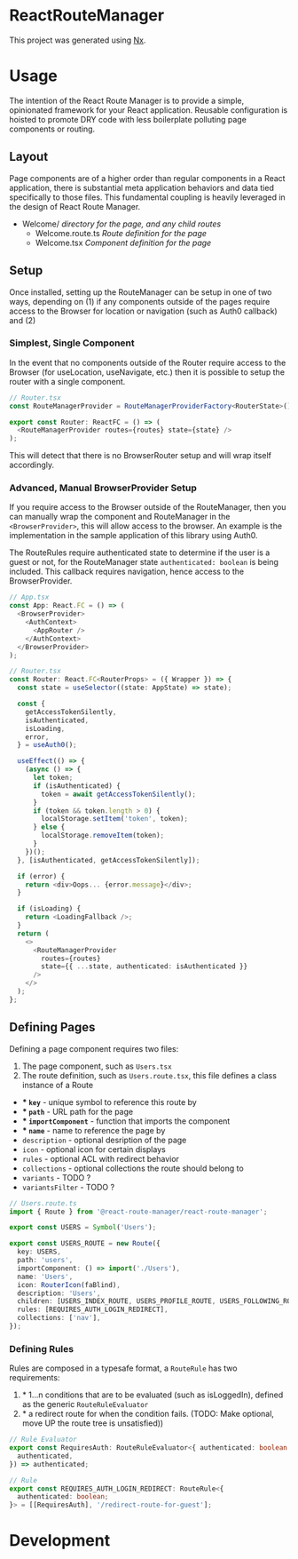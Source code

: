 # ReactRouteManager

This project was generated using [Nx](https://nx.dev).

# Usage

The intention of the React Route Manager is to provide a simple, opinionated framework for your React application. Reusable configuration is hoisted to promote DRY code with less boilerplate polluting page components or routing.

## Layout

Page components are of a higher order than regular components in a React application, there is substantial meta application behaviors and data tied specifically to those files. This fundamental coupling is heavily leveraged in the design of React Route Manager.

- Welcome/ _directory for the page, and any child routes_
  - Welcome.route.ts _Route definition for the page_
  - Welcome.tsx _Component definition for the page_

## Setup

Once installed, setting up the RouteManager can be setup in one of two ways, depending on (1) if any components outside of the pages require access to the Browser for location or navigation (such as Auth0 callback) and (2)

### Simplest, Single Component

In the event that no components outside of the Router require access to the Browser (for useLocation, useNavigate, etc.) then it is possible to setup the router with a single component.

```ts
// Router.tsx
const RouteManagerProvider = RouteManagerProviderFactory<RouterState>();

export const Router: ReactFC = () => (
  <RouteManagerProvider routes={routes} state={state} />
);
```

This will detect that there is no BrowserRouter setup and will wrap itself accordingly.

### Advanced, Manual BrowserProvider Setup

If you require access to the Browser outside of the RouteManager, then you can manually wrap the component and RouteManager in the `<BrowserProvider>`, this will allow access to the browser. An example is the implementation in the sample application of this library using Auth0.

The RouteRules require authenticated state to determine if the user is a guest or not, for the RouteManager state `authenticated: boolean` is being included. This callback requires navigation, hence access to the BrowserProvider.

```ts
// App.tsx
const App: React.FC = () => (
  <BrowserProvider>
    <AuthContext>
      <AppRouter />
    </AuthContext>
  </BrowserProvider>
);

// Router.tsx
const Router: React.FC<RouterProps> = ({ Wrapper }) => {
  const state = useSelector((state: AppState) => state);

  const {
    getAccessTokenSilently,
    isAuthenticated,
    isLoading,
    error,
  } = useAuth0();

  useEffect(() => {
    (async () => {
      let token;
      if (isAuthenticated) {
        token = await getAccessTokenSilently();
      }
      if (token && token.length > 0) {
        localStorage.setItem('token', token);
      } else {
        localStorage.removeItem(token);
      }
    })();
  }, [isAuthenticated, getAccessTokenSilently]);

  if (error) {
    return <div>Oops... {error.message}</div>;
  }

  if (isLoading) {
    return <LoadingFallback />;
  }
  return (
    <>
      <RouteManagerProvider
        routes={routes}
        state={{ ...state, authenticated: isAuthenticated }}
      />
    </>
  );
};
```

## Defining Pages

Defining a page component requires two files:

1. The page component, such as `Users.tsx`
2. The route definition, such as `Users.route.tsx`, this file defines a class instance of a Route

- **\* `key`** - unique symbol to reference this route by
- **\* `path`** - URL path for the page
- **\* `importComponent`** - function that imports the component
- **\* `name`** - name to reference the page by
- `description` - optional desription of the page
- `icon` - optional icon for certain displays
- `rules` - optional ACL with redirect behavior
- `collections` - optional collections the route should belong to
- `variants` - TODO ?
- `variantsFilter` - TODO ?

```ts
// Users.route.ts
import { Route } from '@react-route-manager/react-route-manager';

export const USERS = Symbol('Users');

export const USERS_ROUTE = new Route({
  key: USERS,
  path: 'users',
  importComponent: () => import('./Users'),
  name: 'Users',
  icon: RouterIcon(faBlind),
  description: 'Users',
  children: [USERS_INDEX_ROUTE, USERS_PROFILE_ROUTE, USERS_FOLLOWING_ROUTE],
  rules: [REQUIRES_AUTH_LOGIN_REDIRECT],
  collections: ['nav'],
});
```

### Defining Rules

Rules are composed in a typesafe format, a `RouteRule` has two requirements:

1. \* 1...n conditions that are to be evaluated (such as isLoggedIn), defined as the generic `RouteRuleEvaluator`
2. \* a redirect route for when the condition fails. (TODO: Make optional, move UP the route tree is unsatisfied))

```ts
// Rule Evaluator
export const RequiresAuth: RouteRuleEvaluator<{ authenticated: boolean }> = ({
  authenticated,
}) => authenticated;

// Rule
export const REQUIRES_AUTH_LOGIN_REDIRECT: RouteRule<{
  authenticated: boolean;
}> = [[RequiresAuth], '/redirect-route-for-guest'];
```

# Development
